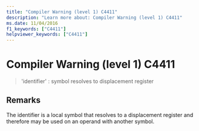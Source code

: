 ```yaml
---
title: "Compiler Warning (level 1) C4411"
description: "Learn more about: Compiler Warning (level 1) C4411"
ms.date: 11/04/2016
f1_keywords: ["C4411"]
helpviewer_keywords: ["C4411"]
---
```

# Compiler Warning (level 1) C4411

> 'identifier' : symbol resolves to displacement register

## Remarks

The identifier is a local symbol that resolves to a displacement register and therefore may be used on an operand with another symbol.
